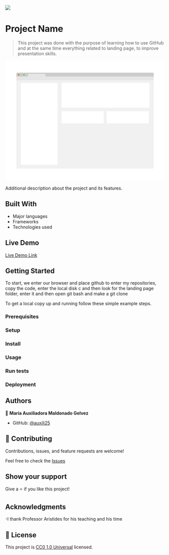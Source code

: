 ![](https://img.shields.io/badge/Uneweb-blue)

# Project Name

> This project was done with the purpose of learning how to use GitHub and at the same time everything related to landing page, to improve presentation skills.

![screenshot](./app_screenshot.png)

Additional description about the project and its features.

## Built With

- Major languages
- Frameworks
- Technologies used

## Live Demo

[Live Demo Link](http://127.0.0.1:5501/index.html)


## Getting Started

To start, we enter our browser and place github to enter my repositories, copy the code, enter the local disk c and then look for the landing page folder, enter it and then open git bash and make a git clone


To get a local copy up and running follow these simple example steps.


### Prerequisites

### Setup

### Install

### Usage

### Run tests

### Deployment



## Authors

👤  **Maria Auxiliadora Maldonado Gelvez**

- GitHub: [@auxili25](https://github.com/auxili25)


## 🤝 Contributing

Contributions, issues, and feature requests are welcome!

Feel free to check the [Issues](https://github.com/auxili25/Landing_Page/issues)

## Show your support

Give a ⭐️ if you like this project!

## Acknowledgments

-I thank Professor Aristides for his teaching and his time

## 📝 License

This project is [CC0 1.0 Universal](LICENSE) licensed.

